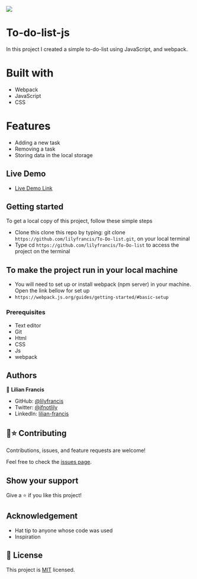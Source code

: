 ![](https://img.shields.io/badge/Microverse-blueviolet)

# To-do-list-js
In this project I created a simple to-do-list using JavaScript, and webpack.

# Built with
- Webpack
- JavaScript
- CSS

# Features
- Adding a new task
- Removing a task
- Storing data in the local storage



## Live Demo
- [Live Demo Link](https://lilyfrancis.github.io/To-Do-list/)

## Getting started
To get a local copy of this project, follow these simple steps
- Clone this clone this repo by typing: git clone `https://github.com/lilyfrancis/To-Do-list.git`, on your local terminal
- Type cd `https://github.com/lilyfrancis/To-Do-list` to access the project on the terminal

## To make the project run in your local machine
- You will need to set up or install webpack (npm server)  in your machine. Open the link bellow for set up
- `https://webpack.js.org/guides/getting-started/#basic-setup`


### Prerequisites
- Text editor
- Git
- Html
- CSS
- Js
- webpack

## Authors

👤 **Lilian Francis**

- GitHub: [@lilyfrancis](https://github.com/lilyfrancis)
- Twitter: [@ifnotlily](https://twitter.com/ifnotlily)
- LinkedIn: [lilian-francis](https://linkedin.com/in/lilianfrancis)


## 🤝⭐️ Contributing

Contributions, issues, and feature requests are welcome!

Feel free to check the [issues page](https://github.com/lilyfrancis/To-Do-list/issues).

## Show your support

Give a ⭐️ if you like this project!

## Acknowledgement
- Hat tip to anyone whose code was used
- Inspiration
## 📝 License

This project is [MIT](./MIT.md) licensed.